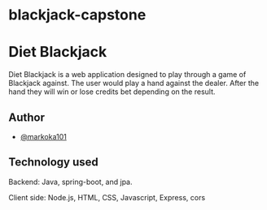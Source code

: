 # blackjack-capstone
# Diet Blackjack

Diet Blackjack is a web application designed to play through a game of Blackjack against. The user would
play a hand against the dealer. After the hand they will win or lose credits bet depending
on the result.


## Author

- [@markoka101](https://github.com/markoka101)

## Technology used

Backend: Java, spring-boot, and jpa.

Client side: Node.js, HTML, CSS, Javascript, Express, cors

